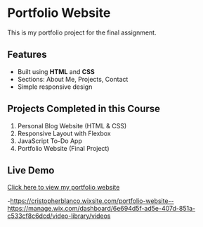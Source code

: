 # Portfolio Website

This is my portfolio project for the final assignment.

## Features
- Built using **HTML** and **CSS**
- Sections: About Me, Projects, Contact
- Simple responsive design

## Projects Completed in this Course
1. Personal Blog Website (HTML & CSS)
2. Responsive Layout with Flexbox
3. JavaScript To-Do App
4. Portfolio Website (Final Project)

## Live Demo
[Click here to view my portfolio website](https://github.com/Techacademyprojects/HTML-AND-CSS-COURSE.git)

-https://cristopherblanco.wixsite.com/portfolio-website--
https://manage.wix.com/dashboard/6e694d5f-ad5e-407d-851a-c533cf8c6dcd/video-library/videos
